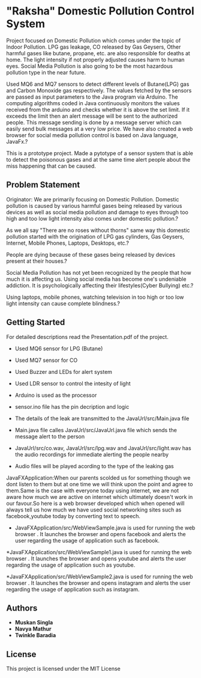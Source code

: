 # "Raksha" Domestic Pollution Control System

Project focused on Domestic Pollution which comes under the topic of Indoor Pollution. 
LPG gas leakage, CO released by Gas Geysers, Other harmful gases like butane, propane, etc. are also responsible for deaths at home.
The light intensity if not properly adjusted causes harm to human eyes.
Social Media Pollution is also going to be the most hazardous pollution type in the near future.

Used MQ6 and MQ7 sensors to detect different levels of Butane(LPG) gas and Carbon Monoxide gas respectively. The values fetched by the sensors are passed as input parameters to the Java program via Arduino. The computing algorithms coded in Java continuously monitors the values received from the arduino and checks whether it is above the set limit. If it exceeds the limit then an alert message will be sent to the authorized people. This message sending is done by a message server which can easily send bulk messages at a very low price. We have also created a web browser for social media pollution control is based on Java language, JavaFx.?

This is a prototype project.
Made a pytotype of a sensor system that is able to detect the poisonous gases and at the same time alert people about the miss happening that can be caused.

## Problem Statement

Originator: We are primarily focusing on Domestic Pollution. Domestic pollution is caused by various harmful gases being released by various devices as well as social media pollution and damage to eyes through too high and too low light intensity also comes under domestic pollution.?

As we all say "There are no roses without thorns" same way this domestic pollution started with the origination of LPG gas cylinders, Gas Geysers, Internet, Mobile Phones, Laptops, Desktops, etc.?

People are dying because of these gases being released by devices present at their houses.?

Social Media Pollution has not yet been recognized by the people that how much it is affecting us. Using social media has become one's undeniable addiction. It is psychologically affecting their lifestyles(Cyber Bullying) etc.?

Using laptops, mobile phones, watching television in too high or too low light intensity can cause complete blindness.?

## Getting Started

For detailed descriptions read the Presentation.pdf of the project. 

* Used MQ6 sensor for LPG (Butane)
* Used MQ7 sensor for CO
* Used Buzzer and LEDs for alert system
* Used LDR sensor to control the intesity of light
* Arduino is used as the processor 
* sensor.ino file has the pin decription and logic

* The details of the leak are transmitted to the JavaUrl/src/Main.java file
* Main.java file calles JavaUrl/src/JavaUrl.java file which sends the message alert to the person

* JavaUrl/src/co.wav, JavaUrl/src/lpg.wav and JavaUrl/src/light.wav has the audio recordings for immediate alerting the people nearby
* Audio files will be played acording to the type of the leaking gas

JavaFXApplication:When our parents scolded us for something though we dont listen to them but at one time we will think upon the point and agree to them.Same is the case with everyone today using internet, we are not aware how much we are active on internet which ultimately doesn't work in our favour.So here is a web browser developed which when opened will always tell us how much we have used social networking sites such as facebook,youtube today by converting text to speech. 

* JavaFXApplication/src/WebViewSample.java is used for running the web browser . It launches the browser and opens facebook and alerts the user regarding the usage of application such as facebook.

*JavaFXApplication/src/WebViewSample1.java is used for running the web browser . It launches the browser and opens youtube and alerts the user regarding the usage of application such as youtube.

*JavaFXApplication/src/WebViewSample2.java is used for running the web browser . It launches the browser and opens instagram and alerts the user regarding the usage of application such as instagram.

## Authors


* **Muskan Singla**
* **Navya Mathur** 
* **Twinkle Baradia**

## License

This project is licensed under the MIT License